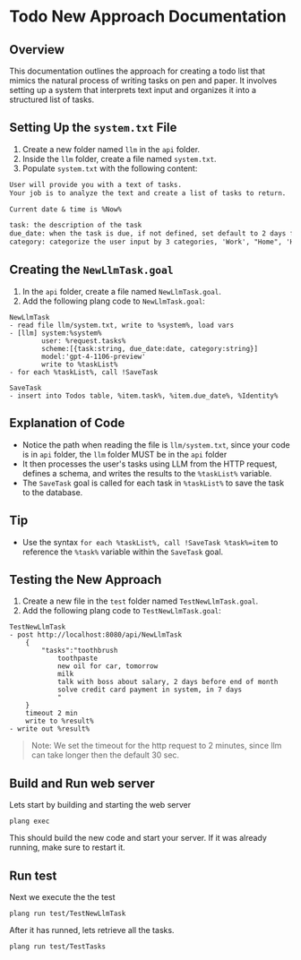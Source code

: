 ﻿
# Todo New Approach Documentation

## Overview
This documentation outlines the approach for creating a todo list that mimics the natural process of writing tasks on pen and paper. It involves setting up a system that interprets text input and organizes it into a structured list of tasks.

## Setting Up the `system.txt` File
1. Create a new folder named `llm` in the `api` folder.
2. Inside the `llm` folder, create a file named `system.txt`.
3. Populate `system.txt` with the following content:

```txt
User will provide you with a text of tasks. 
Your job is to analyze the text and create a list of tasks to return.

Current date & time is %Now%

task: the description of the task
due_date: when the task is due, if not defined, set default to 2 days from now
category: categorize the user input by 3 categories, 'Work', "Home", 'Hobby'
```

## Creating the `NewLlmTask.goal`
1. In the `api` folder, create a file named `NewLlmTask.goal`.
2. Add the following plang code to `NewLlmTask.goal`:

```plang
NewLlmTask
- read file llm/system.txt, write to %system%, load vars
- [llm] system:%system%
        user: %request.tasks%
        scheme:[{task:string, due_date:date, category:string}]
        model:'gpt-4-1106-preview'
        write to %taskList%
- for each %taskList%, call !SaveTask

SaveTask
- insert into Todos table, %item.task%, %item.due_date%, %Identity%
```

## Explanation of Code
- Notice the path when reading the file is `llm/system.txt`, since your code is in `api` folder, the `llm` folder MUST be in the `api` folder
- It then processes the user's tasks using LLM from the HTTP request, defines a schema, and writes the results to the `%taskList%` variable.
- The `SaveTask` goal is called for each task in `%taskList%` to save the task to the database.


## Tip
- Use the syntax `for each %taskList%, call !SaveTask %task%=item` to reference the `%task%` variable within the `SaveTask` goal.

## Testing the New Approach
1. Create a new file in the `test` folder named `TestNewLlmTask.goal`.
2. Add the following plang code to `TestNewLlmTask.goal`:

```plang
TestNewLlmTask
- post http://localhost:8080/api/NewLlmTask
    {
        "tasks":"toothbrush
            toothpaste
            new oil for car, tomorrow
            milk
            talk with boss about salary, 2 days before end of month
            solve credit card payment in system, in 7 days
            "
    }
    timeout 2 min
    write to %result%
- write out %result%
```

> Note: We set the timeout for the http request to 2 minutes, since llm can take longer then the default 30 sec.

## Build and Run web server
Lets start by building and starting the web server
```plang
plang exec
```

This should build the new code and start your server. If it was already running, make sure to restart it.

## Run test
Next we execute the the test

```plang
plang run test/TestNewLlmTask
```

After it has runned, lets retrieve all the tasks.

```plang
plang run test/TestTasks
```
